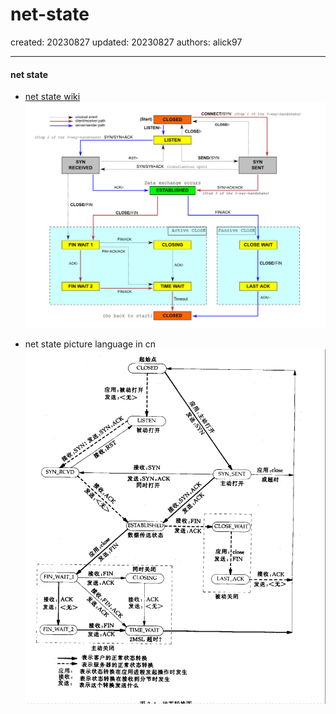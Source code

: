 # net-state

created: 20230827 updated: 20230827 authors: alick97

---

#### net state
- [net state wiki](https://commons.wikimedia.org/wiki/File:Tcp_state_diagram_fixed_new.svg)
![net state picture](/images/Tcp_state_diagram_fixed_new.png)

- net state picture language in cn 
![net state picture language in cn](/images/net_state.png)

